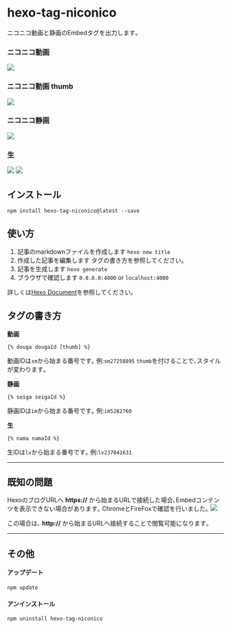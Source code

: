 hexo-tag-niconico
========================

ニコニコ動画と静画のEmbedタグを出力します｡


### ニコニコ動画
![](http://i.imgur.com/NPIbU3G.png)

### ニコニコ動画 thumb
![](http://i.imgur.com/HGMmweS.png)

### ニコニコ静画

![](http://i.imgur.com/EAHENiU.png)

### 生

![](http://i.imgur.com/IOfQFp1.png)
![](http://i.imgur.com/YocfbD9.png)


## インストール
```
npm install hexo-tag-niconico@latest --save
```

## 使い方

1. 記事のmarkdownファイルを作成します
  `hexo new title`
1. 作成した記事を編集します
  タグの書き方を参照してください｡
1. 記事を生成します
  `hexo generate`
1. ブラウザで確認します
  `0.0.0.0:4000` or `localhost:4000`

詳しくは[Hexo Document](https://hexo.io/docs/commands.html)を参照してください｡

## タグの書き方

**動画**

```
{% douga dougaId [thumb] %}
```
動画IDは`sm`から始まる番号です｡ 例:`sm27258895`
`thumb`を付けることで､スタイルが変わります｡


**静画**

```
{% seiga seigaId %}
```
静画IDは`im`から始まる番号です｡ 例:`im5282760`


**生**

```
{% nama namaId %}
```
生IDは`lv`から始まる番号です｡ 例:`lv237041631`


---

## 既知の問題

HexoのブログURLへ **https://** から始まるURLで接続した場合､Embedコンテンツを表示できない場合があります｡
ChromeとFireFoxで確認を行いました｡
![](http://i.imgur.com/UxDuBB2.png?1)

この場合は､ **http://** から始まるURLへ接続することで閲覧可能になります｡

---

## その他

#### アップデート
```
npm update
```

#### アンインストール
```
npm uninstall hexo-tag-niconico
```
